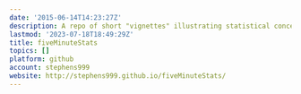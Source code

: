 ```yaml
---
date: '2015-06-14T14:23:27Z'
description: A repo of short "vignettes" illustrating statistical concepts
lastmod: '2023-07-18T18:49:29Z'
title: fiveMinuteStats
topics: []
platform: github
account: stephens999
website: http://stephens999.github.io/fiveMinuteStats/
---
```


